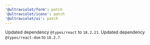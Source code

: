 ```yaml
---
'@ultraviolet/form': patch
'@ultraviolet/icons': patch
'@ultraviolet/ui': patch
---
```


Updated dependency `@types/react` to `18.2.21`.
Updated dependency `@types/react-dom` to `18.2.7`.
